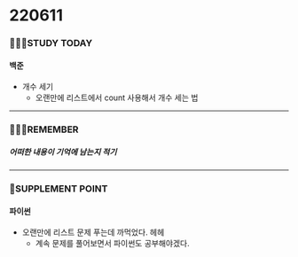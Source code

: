 # 220611

### 👨🏼‍🏫STUDY TODAY

#### 백준

- 개수 세기
  - 오랜만에 리스트에서 count 사용해서 개수 세는 법

---

### 💆🏼‍♂️REMEMBER

##### 어떠한 내용이 기억에 남는지 적기

---

### 💫SUPPLEMENT POINT

#### 파이썬

- 오랜만에 리스트 문제 푸는데 까먹었다. 헤헤
  - 계속 문제를 풀어보면서 파이썬도 공부해야겠다.
